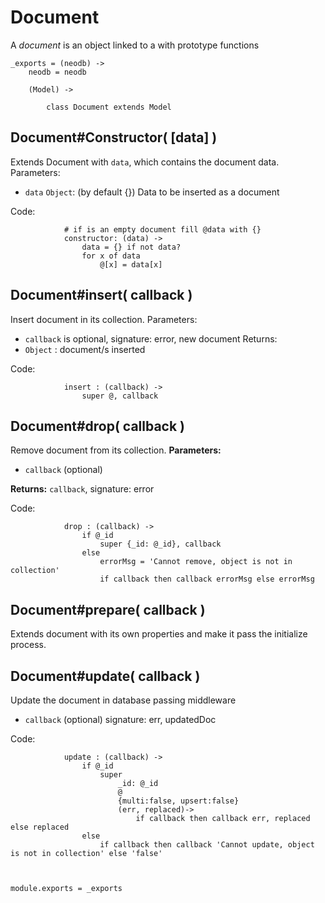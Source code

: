 
Document
========

A *document* is an object linked to a with prototype functions 

	_exports = (neodb) ->
		neodb = neodb

		(Model) ->
	
			class Document extends Model


Document#Constructor( [data] )
-------------------------------------

Extends Document with `data`, which contains the document data.
Parameters:

- `data` `Object`: (by default {}) Data to be inserted as a document

Code:

				# if is an empty document fill @data with {}
				constructor: (data) ->
					data = {} if not data?
					for x of data
						@[x] = data[x]



Document#insert( callback )
---------------------------

Insert document in its collection.
Parameters:

- `callback` is optional, signature: error, new document
Returns:
- `Object` : document/s inserted

Code:

				insert : (callback) ->
					super @, callback



Document#drop( callback )
-------------------------

Remove document from its collection.
**Parameters:**

- `callback` (optional)

**Returns:** `callback`, signature: error

Code:

				drop : (callback) ->
					if @_id
						super {_id: @_id}, callback
					else
						errorMsg = 'Cannot remove, object is not in collection'
						if callback then callback errorMsg else errorMsg



Document#prepare( callback )
----------------------------

Extends document with its own properties and make it pass the initialize process.



Document#update( callback )
---------------------------

Update the document in database passing middleware

- `callback` (optional) signature: err, updatedDoc

Code:

				update : (callback) ->
					if @_id
						super
							_id: @_id
							@
							{multi:false, upsert:false}
							(err, replaced)->
								if callback then callback err, replaced else replaced
					else
						if callback then callback 'Cannot update, object is not in collection' else 'false'



	module.exports = _exports
